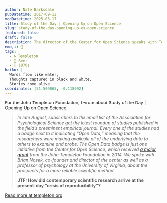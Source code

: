 ```yaml
---
author: Nate Barksdale
pubDatetime: 2017-09-12
modDatetime: 2025-03-17
title: Study of the Day | Opening Up on Open Science
slug: study-of-the-day-opening-up-on-open-science
featured: false
draft: false
description: The director of the Center for Open Science speaks with Templeton.org about the “reproducibility crisis” and his organization’s plans to help scientific research stay true to its values.
emoji: 📝
tags:
  - 🌀 Templeton
  - 🍺 Beer
  - 📅 1870s
haiku: |
  Words flow like water,
  Thoughts captured in black and white,
  Stories come alive.
coordinates: [51.509865, -0.118092]
---
```


For the John Templeton Foundation, I wrote about Study of the Day | Opening Up on Open Science.

> *In late August, subscribers to the email list of the Association for Psychological Science got the latest roundup of studies published in the field’s preeminent empirical journal. Every one of the studies had a badge next to it indicating “Open Data,” meaning that the researchers were making available all of the underlying data to others to examine and probe. The Open Data badge is just one initiative from the Center for Open Science, which received *[a major grant](https://www.templeton.org/grant/increasing-scientific-openness-and-integrity)* from the John Templeton Foundation in 2014. We spoke with Brian Nosek, co-founder and director of the center as well as a professor of psychology at the University of Virginia, about the prospects for a more reliable scientific method.*
>
> **JTF: How did contemporary scientific research arrive at the present-day “crisis of reproducibility”?**

[Read more at templeton.org](https://www.templeton.org/news/opening-open-science)

